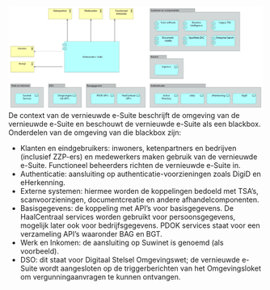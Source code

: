 ![Context diagram](./attachments/images/Contextdiagram%202021-12-15.png)
De context van de vernieuwde e-Suite beschrijft de omgeving van de vernieuwde e-Suite en beschouwt de vernieuwde e-Suite als een blackbox. Onderdelen van de omgeving van die blackbox zijn:
* Klanten en eindgebruikers: inwoners, ketenpartners en bedrijven (inclusief ZZP-ers) en medewerkers maken gebruik van de vernieuwde e-Suite. Functioneel beheerders richten de vernieuwde e-Suite in.
* Authenticatie: aansluiting op authenticatie-voorzieningen zoals DigiD en eHerkenning.
* Externe systemen: hiermee worden de koppelingen bedoeld met TSA’s, scanvoorzieningen, documentcreatie en andere afhandelcomponenten.
* Basisgegevens: de koppeling met API’s voor basisgegevens. De HaalCentraal services worden gebruikt voor persoonsgegevens, mogelijk later ook voor bedrijfsgegevens. PDOK services staat voor een verzameling API’s waaronder BAG en BGT.
* Werk en Inkomen: de aansluiting op Suwinet is genoemd (als voorbeeld).
* DSO: dit staat voor Digitaal Stelsel Omgevingswet; de vernieuwde e-Suite wordt aangesloten op de triggerberichten van het Omgevingsloket om vergunningaanvragen te kunnen ontvangen.
